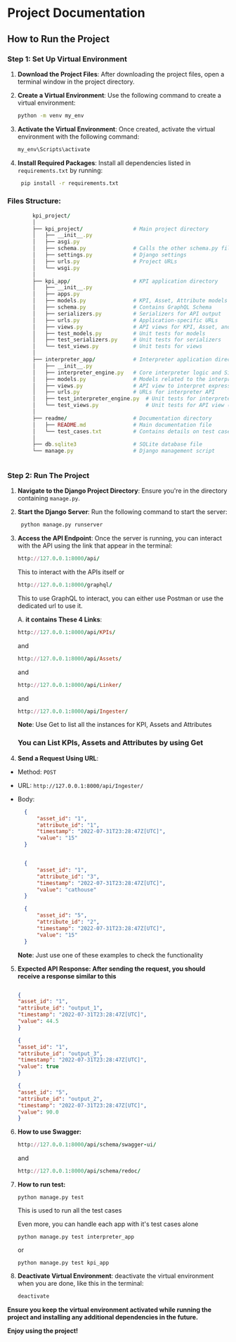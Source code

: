 # **Project Documentation**

## **How to Run the Project**

### **Step 1: Set Up Virtual Environment**

1. **Download the Project Files**: After downloading the project files, open a terminal window in the project directory.

2. **Create a Virtual Environment**: Use the following command to create a virtual environment:
   ```bash
   python -m venv my_env
   ```

3. **Activate the Virtual Environment**: Once created, activate the virtual environment with the following command:
   ```bash
   my_env\Scripts\activate
   ```

4. **Install Required Packages**: Install all dependencies listed in `requirements.txt` by running:
   ```bash
    pip install -r requirements.txt
   ```


### **Files Structure**:

```ruby
        kpi_project/
        │
        ├── kpi_project/                # Main project directory
        │   ├── __init__.py
        │   ├── asgi.py
        │   ├── schema.py               # Calls the other schema.py file (modularizing the files)
        │   ├── settings.py             # Django settings
        │   ├── urls.py                 # Project URLs
        │   └── wsgi.py
        │
        ├── kpi_app/                    # KPI application directory
        │   ├── __init__.py
        │   ├── apps.py
        │   ├── models.py               # KPI, Asset, Attribute models
        │   ├── schema.py               # Contains GraphQL Schema
        │   ├── serializers.py          # Serializers for API output
        │   ├── urls.py                 # Application-specific URLs
        │   ├── views.py                # API views for KPI, Asset, and Attribute
        │   ├── test_models.py          # Unit tests for models
        │   ├── test_serializers.py     # Unit tests for serializers
        │   └── test_views.py           # Unit tests for views
        │
        ├── interpreter_app/            # Interpreter application directory
        │   ├── __init__.py
        │   ├── interpreter_engine.py   # Core interpreter logic and SimpleInterpreterFactory
        │   ├── models.py               # Models related to the interpreter, if needed
        │   ├── views.py                # API view to interpret expressions
        │   ├── urls.py                 # URLs for interpreter API
        │   ├── test_interpreter_engine.py  # Unit tests for interpreter logic
        │   └── test_views.py               # Unit tests for API view (ComputeValueAPIView)
        │
        ├── readme/                     # Documentation directory
        │   ├── README.md               # Main documentation file
        │   └── test_cases.txt          # Contains details on test cases
        │
        ├── db.sqlite3                  # SQLite database file
        └── manage.py                   # Django management script
        
```

### **Step 2: Run The Project**

1. **Navigate to the Django Project Directory**: Ensure you're in the directory containing `manage.py`.

2. **Start the Django Server**:  Run the following command to start the server:
   ```bash
    python manage.py runserver
   ```
3. **Access the API Endpoint**:  Once the server is running, you can interact with the API using the link that appear in the terminal:
    ```ruby
    http://127.0.0.1:8000/api/
    ```
    This to interact with the APIs itself
    or

    ```ruby
    http://127.0.0.1:8000/graphql/
    ```
    This to use GraphQL to interact, you can either use Postman or use the dedicated url to use it.

    A.  **it contains These 4 Links**:

    ```ruby
    http://127.0.0.1:8000/api/KPIs/
    ```
    and

    ```ruby
    http://127.0.0.1:8000/api/Assets/
    ```
    and

    ```ruby
    http://127.0.0.1:8000/api/Linker/
    ```

    and

    ```ruby
    http://127.0.0.1:8000/api/Ingester/
    ```
    **Note**: Use Get to list all the instances for KPI, Assets and Attributes

    ### You can List KPIs, Assets and Attributes by using Get

4. **Send a Request Using URL**: 
* Method: `POST`
* URL: `http://127.0.0.1:8000/api/Ingester/`
* Body:

  ```json
    {
        "asset_id": "1",
        "attribute_id": "1",
        "timestamp": "2022-07-31T23:28:47Z[UTC]",
        "value": "15"
    }


    {
        "asset_id": "1",
        "attribute_id": "3",
        "timestamp": "2022-07-31T23:28:47Z[UTC]",
        "value": "cathouse"
    }

    {
        "asset_id": "5",
        "attribute_id": "2",
        "timestamp": "2022-07-31T23:28:47Z[UTC]",
        "value": "15"
    }
  ```
    **Note**: Just use one of these examples to check the functionality
5. **Expected API Response: After sending the request, you should receive a response similar to this**
    ```json
    
    {
    "asset_id": "1",
    "attribute_id": "output_1",
    "timestamp": "2022-07-31T23:28:47Z[UTC]",
    "value": 44.5
    }
    
    {
    "asset_id": "1",
    "attribute_id": "output_3",
    "timestamp": "2022-07-31T23:28:47Z[UTC]",
    "value": true
    }
    
    {
    "asset_id": "5",
    "attribute_id": "output_2",
    "timestamp": "2022-07-31T23:28:47Z[UTC]",
    "value": 90.0
    }
    ```

6. **How to use Swagger:**
    ```ruby
    http://127.0.0.1:8000/api/schema/swagger-ui/
    ```
    and    
    ```ruby
    http://127.0.0.1:8000/api/schema/redoc/
    ```

7. **How to run test:**
    ```terminal
    python manage.py test
    ```
    This is used to run all the test cases
    
    Even more, you can handle each app with it's test cases alone
    ```terminal
    python manage.py test interpreter_app
    ```
    or
    ```terminal
    python manage.py test kpi_app
    ```

8. **Deactivate Virtual Environment**: deactivate the virtual environment when you are done, like this in the terminal:
    ```bash
    deactivate
    ```

**Ensure you keep the virtual environment activated while running the project and installing any additional dependencies in the future.**

**Enjoy using the project!**
